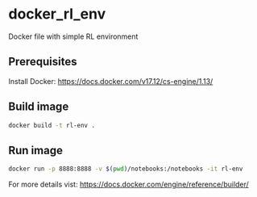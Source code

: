 # docker_rl_env
Docker file with simple RL environment

## Prerequisites
Install Docker: https://docs.docker.com/v17.12/cs-engine/1.13/

## Build image
```bash
docker build -t rl-env .
```

## Run image
```bash
docker run -p 8888:8888 -v $(pwd)/notebooks:/notebooks -it rl-env
```

For more details vist: https://docs.docker.com/engine/reference/builder/
